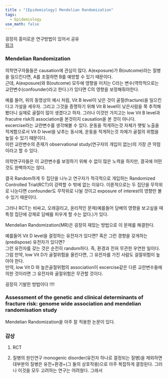 ```yaml
---
title : "[Epidemiology] Mendelian Randomization"
tags:
  - Epidemiology
use_math: false
---
```


굉장히 흥미로운 연구방법이 있어서 공유  
[링크](https://www.youtube.com/watch?v=LXsrJg9shsI&feature=youtu.be)   
  
### Mendelian Randomization
의학연구자들들은 causation에 관심이 많다. A(exposure)가 B(outcome)라는 질병을 일으킨다면, A를 조절하면 B를 예방할 수 있기 때문이다.  
근데, A(exposure)와 B(outcome) 모두에 영향을 미치는 C라는 변수(역학적으로는 교란변수(confounder)라고 한다.)가 있다면 C의 영향을 보정해줘야한다.

예를 들어, 위의 동영상의 예시 처럼, Vit B level이 낮은 것이 골절(fracture)을 일으킨다고 가설을 세우자. 그리고 그것을 증명하기 위해 Vit B level이 낮은사람을 쭉 추적해봤더니 실제로 골절이 많이 생겼다고 하자. 그러나 이것만 가지고는 low Vit B level과 fracutre risk의 association을 본것이지 causation을 본 것이 아니다.  
excercise라는 교란변수를 생각해볼 수 있다. 운동을 적게하는것 자체가 햇빛 노출을 적게함으로서 Vit D level을 낮추는 동시에, 운동을 적게하는것 자체가 골절의 위험을 높일 수 있기 때문이다.  
이런 교란변수의 존재가 observational study(연구자의 개입이 없는)의 가장 큰 약점이라고 할 수 있다.  
  
의학연구자들은 이 교란변수를 보정하기 위해 수 없이 많은 노력을 하지만, 결국에 어떤 것도 완벽하지는 않다.  
  
결국 Random하게 두 집단을 나누고 연구자가 적극적으로 개입하는 Randomized Controlled Trial(RCT)이 강력할 수 밖에 없는 이유다. 이론적으로는 두 집단을 무작위로 나눈다면 confounder도 무작위로 나뉠 것이고 exposure of interest의 영향만 볼 수 있기 때문이다.  
  
그러나 RCT는 비싸고, 오래걸리고, 윤리적인 문제(예를들어 담배의 영향을 보고싶을 때 특정 집단에 강제로 담배를 피우게 할 수는 없다.)가 있다.  
  
Mendelian Randomization(MR)은 굉장히 재밌는 방법으로 이 문제를 해결한다.  
  
예를들어 Vit D level을 결정하는 유전자가 있다면? 혹은 그런 경향을 갖게하는(predispose) 유전자가 있다면?    
그런 유전자를 갖는 것은 순전히 random하다. 즉, 환경과 전혀 무관한 우연한 일이다.  
그럼 만약, low Vit D가 골절위험을 올린다면, 그 유전자를 가진 사람도 걸절위험이 높아야 한다.  
만약, low Vit D 와 높은골절위험의 association이 excercise같은 다른 교란변수들에 의한 것이라면 그 유전자와 골절위험은 무관할 것이다.  
  
굉장히 기발한 방법이다 !!!!
  
### Assessment of the genetic and clinical determinants of fracture risk: genome wide association and mendelian randomisation study
Mendelian Randomization을 아주 잘 적용한 논문이 있다.  



### 감상
1. RCT

2. 질병의 원인연구 
monogenic disorder(유전자 하나로 결정되는 질병)을 제외하면 대부분의 질병은 유전+환경+(그 둘의 상호작용)으로 아주 복잡하게 결정된다. 그러나 이것을 모두 고려하는 연구는 어려웠다. 그래서 
